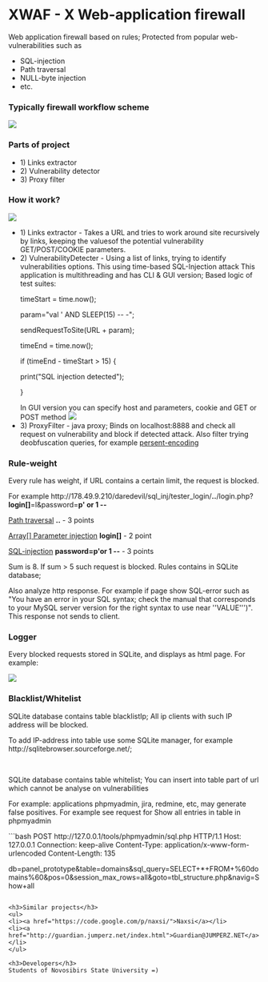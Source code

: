 XWAF - X Web-application firewall
====

Web application firewall based on rules; Protected from popular web-vulnerabilities such as 
<ul>
<li>SQL-injection</li>
<li>Path traversal</li>
<li>NULL-byte injection</li>
<li>etc.</li>
</ul>

<h3>Typically firewall workflow scheme</h3>
<img src="http://178.49.9.210/files/1032/img.png"/>

<h3>Parts of project</h3>
<ul>
<li>1) Links extractor</li>
<li>2) Vulnerability detector</li>
<li>3) Proxy filter</li>
</ul>


<h3>How it work?</h3>
<img src="http://178.49.9.210/files/1034/im2.jpg"/>
<ul>
<li>1) Links extractor - Takes a URL and tries to work around site recursively by links, keeping the values​of the potential vulnerability GET/POST/COOKIE parameters.</li>
<li>2) VulnerabilityDetecter - Using a list of links, trying to identify vulnerabilities options. This using time-based SQL-Injection attack
This application is multithreading and has CLI & GUI version;
Based logic of test suites:
<p>timeStart = time.now();</p>
<p>param="val ' AND SLEEP(15) -- -";</p>
<p>sendRequestToSite(URL + param);</p>
<p>timeEnd = time.now();</p>
<p>if (timeEnd - timeStart > 15) {</p>
<p>	print("SQL injection detected");</p>
<p>}</p>
In GUI version you can specify host and parameters, cookie and GET or POST method
<img src="http://178.49.9.210/files/1036/gui.png"/>
</li>
<li>3) ProxyFilter - java proxy; Binds on localhost:8888 and check all request on vulnerability and block if detected attack.
Also filter trying deobfuscation queries, for example <a href="http://en.wikipedia.org/wiki/Percent-encoding">persent-encoding</a></li>
</ul>

<h3>Rule-weight</h3>
<p>Every rule has weight, if URL contains a certain limit, the request is blocked.</p>
<p>For example http://178.49.9.210/daredevil/sql_inj/tester_login/<b>..</b>/login.php?<b>login[]</b>=l&password=<b>p' or 1 --</b></p>
<p><a href="https://www.owasp.org/index.php/Path_Traversal">Path traversal</a> <b>..</b> - 3 points</p>
<p><a href="http://hakipedia.com/index.php/Full_Path_Disclosure#Array.5B.5D_Parameter_Injection">Array[] Parameter injection</a> <b>login[]</b> - 2 point</p>
<p><a href="http://en.wikipedia.org/wiki/SQL_injection">SQL-injection</a> <b>password=p'or 1 --</b>  - 3 points</p>
<p>Sum is 8. If sum > 5 such request is blocked. Rules contains in SQLite database;</p>
<p>Also analyze http response. For example if page show SQL-error such as "You have an error in your SQL syntax; check the manual that corresponds to your 
MySQL server version for the right syntax to use near ''VALUE''')". This response not sends to client.</p>

<h3>Logger</h3>
<p>Every blocked requests stored in SQLite, and displays as html page. For example: </p>
<img src="http://178.49.9.210/files/1035/img1.png"/>

<h3>Blacklist/Whitelist</h3>
<p>SQLite database contains table blacklistIp; All ip clients with such IP address will be blocked.</p>
<p>To add IP-address into table use some SQLite manager, for example http://sqlitebrowser.sourceforge.net/; </p>
<br/>
<p>SQLite database contains table whitelist; You can insert into table part of url which cannot be analyse on vulnerabilities</p>
<p>For example: applications phpmyadmin, jira, redmine, etc, may generate false positives. For example see request for Show all entries in table in phpmyadmin</p>
```bash
POST http://127.0.0.1/tools/phpmyadmin/sql.php HTTP/1.1
Host: 127.0.0.1
Connection: keep-alive
Content-Type: application/x-www-form-urlencoded
Content-Length: 135

db=panel_prototype&table=domains&sql_query=SELECT+*+FROM+%60domains%60&pos=0&session_max_rows=all&goto=tbl_structure.php&navig=Show+all
```

<h3>Similar projects</h3>
<ul>
<li><a href="https://code.google.com/p/naxsi/">Naxsi</a></li>
<li><a href="http://guardian.jumperz.net/index.html">Guardian@JUMPERZ.NET</a></li>
</ul>

<h3>Developers</h3>
Students of Novosibirs State University =)
